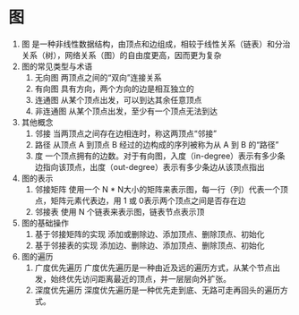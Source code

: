# 图

1. 图 是一种非线性数据结构，由顶点和边组成，相较于线性关系（链表）和分治关系（树），网络关系（图）的自由度更高，因而更为复杂
2.  图的常见类型与术语
    1.  无向图 两顶点之间的“双向”连接关系
    2.  有向图 具有方向，两个方向的边是相互独立的
    3.  连通图  从某个顶点出发，可以到达其余任意顶点
    4.  非连通图 从某个顶点出发，至少有一个顶点无法到达
3.  其他概念
    1.  邻接 当两顶点之间存在边相连时，称这两顶点“邻接”
    2.  路径 从顶点 A 到顶点 B 经过的边构成的序列被称为从 A 到 B 的“路径”
    3.  度 一个顶点拥有的边数。对于有向图，入度（in-degree）表示有多少条边指向该顶点，出度（out-degree）表示有多少条边从该顶点指出
4.  图的表示
    1.  邻接矩阵 使用一个 N * N大小的矩阵来表示图，每一行（列）代表一个顶点，矩阵元素代表边，用 1 或 0表示两个顶点之间是否存在边
    2.  邻接表 使用 N 个链表来表示图，链表节点表示顶
5.  图的基础操作
    1.  基于邻接矩阵的实现 添加或删除边、添加顶点、删除顶点、初始化
    2.  基于邻接表的实现 添加边、删除边、添加顶点、删除顶点、初始化
6.  图的遍历
    1.  广度优先遍历 广度优先遍历是一种由近及远的遍历方式，从某个节点出发，始终优先访问距离最近的顶点，并一层层向外扩张。
    2.  深度优先遍历 深度优先遍历是一种优先走到底、无路可走再回头的遍历方式。